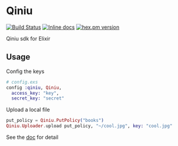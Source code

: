 Qiniu
=====

[![Build Status](https://travis-ci.org/tony612/qiniu.svg?branch=master)](https://travis-ci.org/tony612/qiniu)
[![Inline docs](http://inch-ci.org/github/tony612/qiniu.svg?branch=master)](http://inch-ci.org/github/tony612/qiniu)
[![hex.pm version](https://img.shields.io/hexpm/v/qiniu.svg)](https://hex.pm/packages/qiniu)

Qiniu sdk for Elixir

## Usage

Config the keys

```elixir
# config.exs
config :qiniu, Qiniu,
  access_key: "key",
  secret_key: "secret"
```

Upload a local file

```elixir
put_policy = Qiniu.PutPolicy("books")
Qiniu.Uploader.upload put_policy, "~/cool.jpg", key: "cool.jpg"
```

See the [doc](http://hexdocs.pm/qiniu/) for detail
